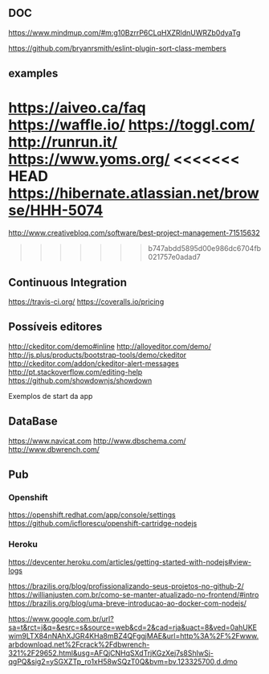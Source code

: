 
## DOC

https://www.mindmup.com/#m:g10BzrrP6CLqHXZRldnUWRZb0dyaTg

https://github.com/bryanrsmith/eslint-plugin-sort-class-members

## examples
https://aiveo.ca/faq
https://waffle.io/
https://toggl.com/
http://runrun.it/
https://www.yoms.org/
<<<<<<< HEAD
https://hibernate.atlassian.net/browse/HHH-5074
=======
http://www.creativebloq.com/software/best-project-management-71515632
>>>>>>> b747abdd5895d00e986dc6704fb021757e0adad7


## Continuous Integration

https://travis-ci.org/
https://coveralls.io/pricing


## ##


## Possíveis editores ##

http://ckeditor.com/demo#inline
http://alloyeditor.com/demo/
http://js.plus/products/bootstrap-tools/demo/ckeditor
http://ckeditor.com/addon/ckeditor-alert-messages
http://pt.stackoverflow.com/editing-help
https://github.com/showdownjs/showdown

Exemplos de start da app


## DataBase ##
https://www.navicat.com
http://www.dbschema.com/
http://www.dbwrench.com/


## Pub ##

### Openshift ###
https://openshift.redhat.com/app/console/settings
https://github.com/icflorescu/openshift-cartridge-nodejs

### Heroku ###
https://devcenter.heroku.com/articles/getting-started-with-nodejs#view-logs



https://braziljs.org/blog/profissionalizando-seus-projetos-no-github-2/
https://willianjusten.com.br/como-se-manter-atualizado-no-frontend/#intro
https://braziljs.org/blog/uma-breve-introducao-ao-docker-com-nodejs/




https://www.google.com.br/url?sa=t&rct=j&q=&esrc=s&source=web&cd=2&cad=rja&uact=8&ved=0ahUKEwim9LTX84nNAhXJGR4KHa8mBZ4QFggjMAE&url=http%3A%2F%2Fwww.arbdownload.net%2Fcrack%2Fdbwrench-321%2F29652.html&usg=AFQjCNHqSXdTrjKGzXej7s8ShIwSj-qgPQ&sig2=ySGXZTp_ro1xH58wSQzT0Q&bvm=bv.123325700,d.dmo
